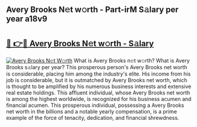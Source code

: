 ## Avery Brooks N𝚎t w𝚘rth - Part-irM S𝚊lary per year a18v9

# <h2><a href="http://gc4pc0p.nevu.top/?p=Avery+Brooks">🔗 👉🔴 Avery Brooks N𝚎t w𝚘rth - S𝚊lary</a></h2>

[![Avery Brooks N𝚎t W𝚘rth](https://i.imgur.com/Oavwk0R.jpeg)](http://gc4pc0p.nevu.top/?p=Avery+Brooks)
What is Avery Brooks n𝚎t w𝚘rth? What is Avery Brooks s𝚊lary per year?
This prosperous person's Avery Brooks net worth is considerable, placing him among the industry's elite. His income from his job is considerable, but it is outmatched by Avery Brooks net worth, which is thought to be amplified by his numerous business interests and extensive real estate holdings. This affluent individual, whose Avery Brooks net worth is among the highest worldwide, is recognized for his business acumen and financial acumen. This prosperous individual, possessing a Avery Brooks net worth in the billions and a notable yearly compensation, is a prime example of the force of tenacity, dedication, and financial shrewdness.
